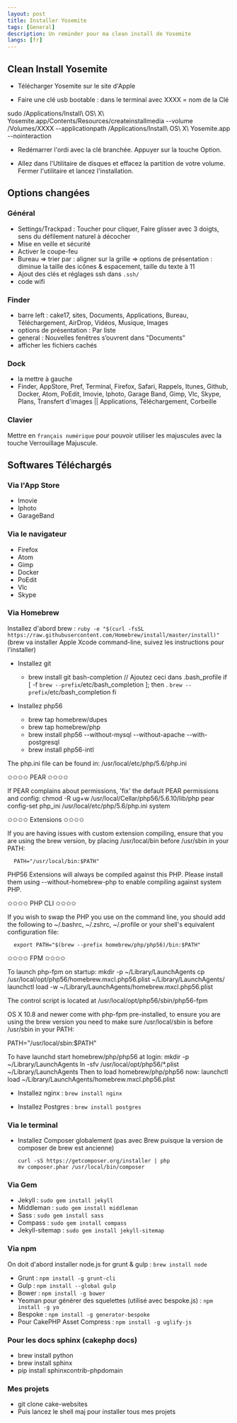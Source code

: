 ```yaml
---
layout: post
title: Installer Yosemite
tags: [General]
description: Un reminder pour ma clean install de Yosemite
langs: [fr]
---
```


## Clean Install Yosemite

- Télécharger Yosemite sur le site d'Apple

- Faire une clé usb bootable : dans le terminal avec XXXX = nom de la Clé

sudo /Applications/Install\ OS\ X\ Yosemite.app/Contents/Resources/createinstallmedia --volume /Volumes/XXXX --applicationpath /Applications/Install\ OS\ X\ Yosemite.app --nointeraction

- Redémarrer l'ordi avec la clé branchée. Appuyer sur la touche Option.

- Allez dans l'Utilitaire de disques et effacez la partition de votre volume.
Fermer l'utilitaire et lancez l'installation.


## Options changées

### Général

- Settings/Trackpad : Toucher pour cliquer, Faire glisser avec 3 doigts, sens du défilement naturel à décocher
- Mise en veille et sécurité
- Activer le coupe-feu
- Bureau
    => trier par : aligner sur la grille
    => options de présentation : diminue la taille des icônes & espacement, taille du texte à 11
- Ajout des clés et réglages ssh dans `.ssh/`
- code wifi

### Finder

- barre left : cake17, sites, Documents, Applications, Bureau,
  Téléchargement, AirDrop, Vidéos, Musique, Images
- options de présentation : Par liste
- general : Nouvelles fenêtres s’ouvrent dans "Documents"
- afficher les fichiers cachés

### Dock

- la mettre à gauche
- Finder, AppStore, Pref, Terminal, Firefox, Safari, Rappels, Itunes, Github, Docker, Atom, PoEdit,
  Imovie, Iphoto, Garage Band, Gimp, Vlc, Skype, Plans, Transfert d'images
  || Applications, Téléchargement, Corbeille

### Clavier

Mettre en `français numérique` pour pouvoir utiliser les majuscules avec la touche Verrouillage Majuscule.


## Softwares Téléchargés

### Via l'App Store

- Imovie
- Iphoto
- GarageBand

### Via le navigateur

- Firefox
- Atom
- Gimp
- Docker
- PoEdit
- Vlc
- Skype

### Via Homebrew

Installez d'abord brew : `ruby -e "$(curl -fsSL https://raw.githubusercontent.com/Homebrew/install/master/install)"`
(brew va installer Apple Xcode command-line, suivez les instructions pour l'installer)

- Installez git

    - brew install git bash-completion
        // Ajoutez ceci dans .bash_profile
        if [ -f `brew --prefix`/etc/bash_completion ]; then
          . `brew --prefix`/etc/bash_completion
        fi


- Installez php56

    - brew tap homebrew/dupes
    - brew tap homebrew/php
    - brew install php56 --without-mysql --without-apache --with-postgresql
    - brew install php56-intl

The php.ini file can be found in:
    /usr/local/etc/php/5.6/php.ini

✩✩✩✩ PEAR ✩✩✩✩

If PEAR complains about permissions, 'fix' the default PEAR permissions and config:
    chmod -R ug+w /usr/local/Cellar/php56/5.6.10/lib/php
    pear config-set php_ini /usr/local/etc/php/5.6/php.ini system

✩✩✩✩ Extensions ✩✩✩✩

If you are having issues with custom extension compiling, ensure that
you are using the brew version, by placing /usr/local/bin before /usr/sbin in your PATH:

      PATH="/usr/local/bin:$PATH"

PHP56 Extensions will always be compiled against this PHP. Please install them
using --without-homebrew-php to enable compiling against system PHP.

✩✩✩✩ PHP CLI ✩✩✩✩

If you wish to swap the PHP you use on the command line, you should add the following to ~/.bashrc,
~/.zshrc, ~/.profile or your shell's equivalent configuration file:

      export PATH="$(brew --prefix homebrew/php/php56)/bin:$PATH"

✩✩✩✩ FPM ✩✩✩✩

To launch php-fpm on startup:
    mkdir -p ~/Library/LaunchAgents
    cp /usr/local/opt/php56/homebrew.mxcl.php56.plist ~/Library/LaunchAgents/
    launchctl load -w ~/Library/LaunchAgents/homebrew.mxcl.php56.plist

The control script is located at /usr/local/opt/php56/sbin/php56-fpm

OS X 10.8 and newer come with php-fpm pre-installed, to ensure you are using the brew version you need to make sure /usr/local/sbin is before /usr/sbin in your PATH:

  PATH="/usr/local/sbin:$PATH"

To have launchd start homebrew/php/php56 at login:
    mkdir -p ~/Library/LaunchAgents
    ln -sfv /usr/local/opt/php56/*.plist ~/Library/LaunchAgents
Then to load homebrew/php/php56 now:
    launchctl load ~/Library/LaunchAgents/homebrew.mxcl.php56.plist

- Installez nginx : `brew install nginx`

- Installez Postgres : `brew install postgres`

### Via le terminal

- Installez Composer globalement (pas avec Brew puisque la version de composer de brew est ancienne)

      curl -sS https://getcomposer.org/installer | php
      mv composer.phar /usr/local/bin/composer


### Via Gem

- Jekyll : `sudo gem install jekyll`
- Middleman : `sudo gem install middleman`
- Sass : `sudo gem install sass`
- Compass : `sudo gem install compass`
- Jekyll-sitemap : `sudo gem install jekyll-sitemap`

### Via npm

On doit d'abord installer node.js for grunt & gulp : `brew install node`

- Grunt : `npm install -g grunt-cli`
- Gulp : `npm install --global gulp`
- Bower : `npm install -g bower`
- Yeoman pour générer des squelettes (utilisé avec bespoke.js) : `npm install -g yo`
- Bespoke : `npm install -g generator-bespoke`
- Pour CakePHP Asset Compress : `npm install -g uglify-js`

### Pour les docs sphinx (cakephp docs)

- brew install python
- brew install sphinx
- pip install sphinxcontrib-phpdomain

### Mes projets

- git clone cake-websites
- Puis lancez le shell maj pour installer tous mes projets
